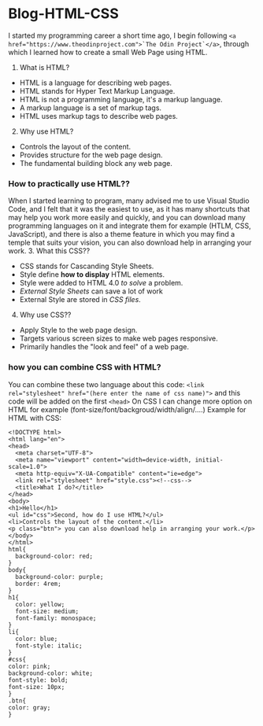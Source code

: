 # Blog-HTML-CSS
I started my programming career a short time ago, I begin following ``<a href="https://www.theodinproject.com">`The Odin Project`</a>``, through which I learned how to create a small Web Page using HTML.

1. What is HTML?
- HTML is a language for describing web pages.
- HTML stands for Hyper Text Markup Language.
- HTML is not a programming language, it's a markup language.
- A markup language is a set of markup tags.
- HTML uses markup tags to describe web pages.
2. Why use HTML?
- Controls the layout of the content.
- Provides structure for the web page design.
- The fundamental building block any web page.
### How to practically use HTML??
When I started learning to program, many advised me to use Visual Studio Code, and I felt that it was the easiest to use, as it has many shortcuts that may help you work more easily and quickly, and you can download many programming languages on it and integrate them for example (HTLM, CSS, JavaScript), and there is also a theme feature in which you may find a temple that suits your vision, you can also download help in arranging your work.
3. What this CSS??
- CSS stands for Cascanding Style Sheets.
- Style define **how to display** HTML elements.
- Style were added to HTML 4.0 *to solve* a problem.
- *External Style Sheets* can save a lot of work
- External Style are stored in *CSS files*.
4. Why use CSS??
- Apply Style to the web page design.
- Targets various screen sizes to make web pages responsive.
- Primarily handles the "look and feel" of a web page.
### how you can combine CSS with HTML?
You can combine these two language about this code: ``<link rel="stylesheet" href="(here enter the name of css name)">`` and this code will be added on the first ``<head>``
On CSS I can change more option on HTML for example (font-size/font/backgroud/width/align/....)
Example for HTML with CSS:
```
<!DOCTYPE html>
<html lang="en">
<head>
  <meta charset="UTF-8">
  <meta name="viewport" content="width=device-width, initial-scale=1.0">
  <meta http-equiv="X-UA-Compatible" content="ie=edge">
  <link rel="stylesheet" href="style.css"><!--css-->
  <title>What I do?</title>
</head>
<body>
<h1>Hello</h1>
<ul id="css">Second, how do I use HTML?</ul>
<li>Controls the layout of the content.</li>
<p class="btn"> you can also download help in arranging your work.</p>
</body>
</html>
html{
  background-color: red;
}
body{
  background-color: purple;
  border: 4rem;
}
h1{
  color: yellow;
  font-size: medium;
  font-family: monospace;
}
li{
  color: blue;
  font-style: italic;
}
#css{
color: pink;
background-color: white;
font-style: bold;
font-size: 10px;
}
.btn{
color: gray;
}
```
